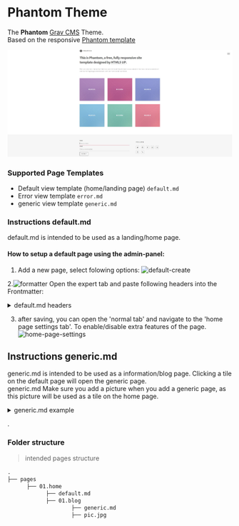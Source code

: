 
# Phantom Theme

The **Phantom** [Grav CMS](http://github.com/getgrav/grav) Theme.  
Based on the responsive [Phantom template ](https://html5up.net/phantom)  

![Antimatter](screenshot.jpg)



### Supported Page Templates
* Default view template (home/landing page) `default.md`
* Error view template `error.md`
* generic view template `generic.md`

### Instructions default.md   
default.md is intended to be used as a landing/home page.

#### How to setup a default page using the admin-panel:

 1. Add a new page, select folowing options: ![default-create](https://user-images.githubusercontent.com/26135526/38764368-bb5ec562-3fad-11e8-9dee-c50d22249db2.JPG)
 
 2.![formatter](https://user-images.githubusercontent.com/26135526/38764445-66559918-3faf-11e8-8c79-ed04f896c9f0.JPG)
 Open the expert tab and paste following headers into the Frontmatter: <details><summary>default.md headers</summary>



```python
title: Home
content:
    items: '@self.children'
form:
    name: contact
    fields:
        -
            name: name
            label: Name
            placeholder: 'Enter your name'
            autocomplete: 'on'
            type: text
            validate:
                required: true
        -
            name: email
            label: Email
            placeholder: 'Enter your email address'
            type: email
            validate:
                required: true
        -
            name: message
            label: Message
            placeholder: 'Enter your message'
            type: textarea
            validate:
                required: true
    buttons:
        -
            type: submit
            value: Submit
        -
            type: reset
            value: Reset
    process:
        -
            email:
                subject: '[Site Contact Form] {{ form.value.name|e }}'
                body: '{% include ''forms/data.html.twig'' %}'
        -
            save:
                fileprefix: contact-
                dateformat: Ymd-His-u
                extension: txt
                body: '{% include ''forms/data.txt.twig'' %}'
        -
            message: 'Thank you for getting in touch!'


```
</details>



  

 3. after saving, you can open the 'normal tab' and navigate to the 'home page settings tab'. To enable/disable extra features of the page. ![home-page-settings](https://user-images.githubusercontent.com/26135526/38764414-d7602804-3fae-11e8-8f35-99c153275b5e.JPG)



## Instructions generic.md 

generic.md is intended to be used as a information/blog page. Clicking a tile on the default page will open the generic page.  
generic.md  Make sure you add a picture when you add a generic page, as this picture will be used as a tile on the home page.



<details><summary>generic.md example</summary>



```python
---
title: 'blog page'
content:
    show_img: false
    img:
        user/pages/02.home/blog-page/pic.jpg:
            name: pic.jpg
            type: image/jpeg
            size: 6311
            path: user/pages/02.home/blog-page/pic.jpg
---

Hello,
I am a  blog post.

```
</details>


.

### Folder structure  

> intended pages structure

    .
    ├── pages                   
          ├── 01.home                    
                ├── default.md
                ├── 01.blog    
                        ├── generic.md    
                        ├── pic.jpg    


                
    



  
